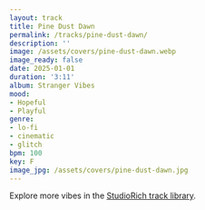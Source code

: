 ```yaml
---
layout: track
title: Pine Dust Dawn
permalink: /tracks/pine-dust-dawn/
description: ''
image: /assets/covers/pine-dust-dawn.webp
image_ready: false
date: 2025-01-01
duration: '3:11'
album: Stranger Vibes
mood:
- Hopeful
- Playful
genre:
- lo-fi
- cinematic
- glitch
bpm: 100
key: F
image_jpg: /assets/covers/pine-dust-dawn.jpg
---
```


Explore more vibes in the [StudioRich track library](/tracks/).
